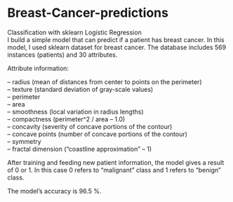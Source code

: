 # Breast-Cancer-predictions
Classification with sklearn Logistic Regression  
I build a simple model that can predict if a patient has breast cancer. In this model, I used sklearn dataset for breast cancer. The database includes 569 instances (patients) and 30 attributes.  

Attribute information:  

– radius (mean of distances from center to points on the perimeter)  
– texture (standard deviation of gray-scale values)  
– perimeter   
– area  
– smoothness (local variation in radius lengths)  
– compactness (perimeter^2 / area – 1.0)  
– concavity (severity of concave portions of the contour)  
– concave points (number of concave portions of the contour)  
– symmetry  
– fractal dimension (“coastline approximation” – 1)  

After training and feeding new patient information, the model gives a result of 0 or 1. In this case 0 refers to “malignant” class and 1 refers to “benign” class.

The model’s accuracy is 96.5 %. 
